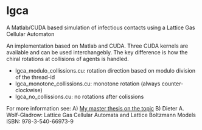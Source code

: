 # lgca
A Matlab/CUDA based simulation of infectious contacts using a Lattice Gas Cellular Automaton

An implementation based on Matlab and CUDA.
Three CUDA kernels are available and can be used interchangebly.
The key difference is how the chiral rotations at collisions of agents is handled.

* lgca_modulo_collissions.cu: rotation direction based on modulo division of the thread-id
* lgca_monotone_collissions.cu: monotone rotation (always counter-clockwise)
* lgca_no_collissions.cu: no rotations after colissions

For more information see:
A) [My master thesis on the topic](https://github.com/pavolbauer/lgca/blob/master/thesis.pdf)
B) Dieter A. Wolf-Gladrow: Lattice Gas Cellular Automata and Lattice Boltzmann Models
ISBN: 978-3-540-66973-9
